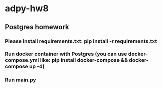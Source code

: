# adpy-hw8
## Postgres homework

### Please install requirements.txt: pip install -r requirements.txt
### Run docker container with Postgres (you can use docker-compose.yml like: pip install docker-compose && docker-compose up -d)
### Run main.py

